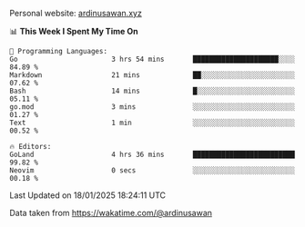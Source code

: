 Personal website: [ardinusawan.xyz](https://ardinusawan.xyz)

<!--START_SECTION:waka-->
📊 **This Week I Spent My Time On** 

```text
💬 Programming Languages: 
Go                       3 hrs 54 mins       █████████████████████░░░░   84.89 % 
Markdown                 21 mins             ██░░░░░░░░░░░░░░░░░░░░░░░   07.62 % 
Bash                     14 mins             █░░░░░░░░░░░░░░░░░░░░░░░░   05.11 % 
go.mod                   3 mins              ░░░░░░░░░░░░░░░░░░░░░░░░░   01.27 % 
Text                     1 min               ░░░░░░░░░░░░░░░░░░░░░░░░░   00.52 % 

🔥 Editors: 
GoLand                   4 hrs 36 mins       █████████████████████████   99.82 % 
Neovim                   0 secs              ░░░░░░░░░░░░░░░░░░░░░░░░░   00.18 % 
```


 Last Updated on 18/01/2025 18:24:11 UTC
<!--END_SECTION:waka-->
Data taken from https://wakatime.com/@ardinusawan
